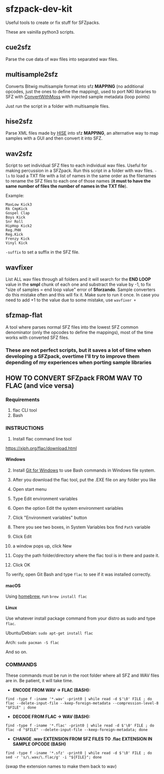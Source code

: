 # sfzpack-dev-kit
Useful tools to create or fix stuff for SFZpacks.

These are vainilla python3 scripts.

## cue2sfz
Parse the cue data of wav files into separated wav files.

## multisample2sfz
Converts Bitwig multisample format into sfz **MAPPING** (no additional opcodes, just the ones to define the mapping), used to port NKI libraries to SFZ with [ConvertWithMoss](https://www.mossgrabers.de/Software/ConvertWithMoss/ConvertWithMoss.html) with injected sample metadata (loop points)

Just run the script in a folder with multisample files.

## hise2sfz
Parse XML files made by [HISE](https://hise.dev/) into sfz **MAPPING**, an alternative way to map samples with a GUI and then convert it into SFZ.

## wav2sfz
Script to set individual SFZ files to each individual wav files. Useful for making percussion in a SFZpack. Run this script in a folder with wav files. `-ls` to load a TXT file with a list of names in the same order as the filenames to rename the SFZ files to each one of those names (**it must to have the same number of files the number of names in the TXT file**).

Example:

```
MaxLow Kick3
Rk CmpKick
Gospel Clap
Boys Kick
Snr Roll
HipHop Kick2
Reg.PHH
Reg.Kick
Frenzy Kick
Vinyl Kick
```

`-suffix` to set a suffix in the SFZ file.

## wavfixer
List ALL wav files through all folders and it will search for the **END LOOP** value in the **smpl** chunk of each one and substract the value by -1, to fix "size of samples = end loop value" error of **Sforzando**. Sample converters do this mistake often and this will fix it. Make sure to run it once. In case you need to add +1 to the value due to some mistake, use `wavfixer +`

## sfzmap-flat
A tool where parses normal SFZ files into the lowest SFZ common denominator (only the opcodes to define the mappings), most of the time works with converted SFZ files.


### These are not perfect scripts, but it saves a lot of time when developing a SFZpack, overtime I'll try to improve them depending of my experiences when porting sample libraries

## HOW TO CONVERT SFZpack FROM WAV TO FLAC (and vice versa)

### Requirements
1. flac CLI tool
2. Bash

### INSTRUCTIONS
1. Install flac command line tool

https://xiph.org/flac/download.html

#### Windows
2. Install [Git for Windows](https://git-scm.com/downloads/win) to use Bash commands in Windows file system.
3. After you download the flac tool, put the .EXE file on any folder you like

4. Open start menu
5. Type Edit environment variables
6. Open the option Edit the system environment variables
7. Click "Environment variables" button
8. There you see two boxes, in System Variables box find `Path` variable
9. Click Edit
10. a window pops up, click New
11. Copy the path folder/directory where the flac tool is in there and paste it.
12. Click OK

To verify, open Git Bash and type `flac` to see if it was installed correctly.

#### macOS

Using [homebrew](https://brew.sh/), run `brew install flac`

#### Linux

Use whatever install package command from your distro as sudo and type `flac`.

Ubuntu/Debian: `sudo apt-get install flac`

Arch: `sudo pacman -S flac`

And so on.

### COMMANDS

These commands must be run in the root folder where all SFZ and WAV files are in. Be patient, it will take time.

* **ENCODE FROM WAV -> FLAC (BASH):**

`find -type f -iname '*.wav' -print0 | while read -d $'\0' FILE ; do flac --delete-input-file --keep-foreign-metadata --compression-level-8 "$FILE" ; done`

* **DECODE FROM FLAC -> WAV (BASH):**

`find -type f -iname '*.flac' -print0 | while read -d $'\0' FILE ; do flac -d "$FILE" --delete-input-file --keep-foreign-metadata; done`

* **CHANGE .wav EXTENSION FROM SFZ FILES TO .flac EXTENSION IN SAMPLE OPCODE (BASH)**

`find -type f -iname '*.sfz' -print0 | while read -d $'\0' FILE ; do sed -r 's/\.wav/\.flac/g' -i "${FILE}"; done`

(swap the extension names to make them back to wav)

